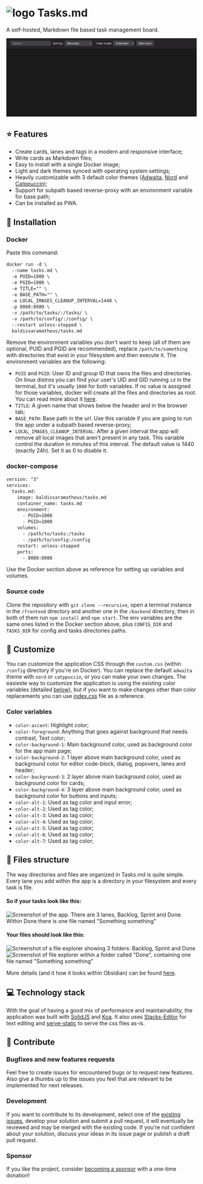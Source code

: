 # ![logo](public/logo.png) Tasks.md
A self-hosted, Markdown file based task management board.


![Demo](./public/demo.gif)

## ⭐ Features
- Create cards, lanes and tags in a modern and responsive interface;
- Write cards as Markdown files;
- Easy to install with a single Docker image;
- Light and dark themes synced with operating system settings;
- Heavily customizable with 3 default color themes ([Adwaita](https://gnome.pages.gitlab.gnome.org/libadwaita/doc/main/named-colors.html), [Nord](https://www.nordtheme.com/) and [Catppuccin](https://github.com/catppuccin/catppuccin));
- Support for subpath based reverse-proxy with an environment variable for base path;
- Can be installed as PWA.

## 🐋 Installation
### Docker
Paste this command:
```
docker run -d \
  --name tasks.md \
  -e PUID=1000 \
  -e PGID=1000 \
  -e TITLE="" \
  -e BASE_PATH="" \
  -e LOCAL_IMAGES_CLEANUP_INTERVAL=1440 \
  -p 8080:8080 \
  -v /path/to/tasks/:/tasks/ \
  -v /path/to/config/:/config/ \
  --restart unless-stopped \
  baldissaramatheus/tasks.md
```
Remove the environment variables you don't want to keep (all of them are optional, PUID and PGID are recommended), replace `/path/to/something` with directories that exist in your filesystem and then execute it. The environment variables are the following:
- `PUID` and `PGID`: User ID and group ID that owns the files and directories. On linux distros you can find your user's UID and GID running `id` in the terminal, but it's usually `1000` for both variables. If no value is assigned for those variables, docker will create all the files and directories as root. You can read more about it [here](https://docs.linuxserver.io/general/understanding-puid-and-pgid/).
- `TITLE`: A given name that shows below the header and in the browser tab;
- `BASE_PATH`: Base path in the url. Use this variable if you are going to run the app under a subpath based reverse-proxy;
- `LOCAL_IMAGES_CLEANUP_INTERVAL`: After a given interval the app will remove all local images that aren't present in any task. This variable control the duration in minutes of this interval. The default value is 1440 (exactly 24h). Set it as 0 to disable it.


### docker-compose
```
version: "3"
services:
  tasks.md:
    image: baldissaramatheus/tasks.md
    container_name: tasks.md
    environment:
      - PUID=1000
      - PGID=1000
    volumes:
      - /path/to/tasks:/tasks
      - /path/to/config:/config
    restart: unless-stopped
    ports:
      - 8080:8080
```
Use the Docker section above as reference for setting up variables and volumes.


### Source code
Clone the repository with `git clone --recursive`, open a terminal instance in the `/frontend` directory and another one in the `/backend` directory, then in both of them run `npm install` and `npm start`. The env variables are the same ones listed in the Docker section above, plus `CONFIG_DIR` and `TASKS_DIR` for config and tasks directories paths.

## 🎨 Customize
You can customize the application CSS through the `custom.css` (within `/config` directory if you're on Docker). You can replace the default `adwaita` theme with `nord` or `catppuccin`, or you can make your own changes. The easieste way to customize the application is using the existing color variables (detailed [below](#color-variables)), but if you want to make changes other than color replacements you can use [index.css](frontend/src/stylesheets/index.css) file as a reference.

### Color variables
- `color-accent`: Highlight color;
- `color-foreground`: Anything that goes against background that needs contrast, Text color;
- `color-background-1`: Main background color, used as background color for the app main page;
- `color-background-2`: 1 layer above main background color, used as background color for editor code-block, dialog, popovers, lanes and header;
- `color-background-3`: 2 layer above main background color, used as background color for cards;
- `color-background-4`: 3 layer above main background color, used as background color for buttons and inputs;
- `color-alt-1`: Used as tag color and input error;
- `color-alt-2`: Used as tag color;
- `color-alt-3`: Used as tag color;
- `color-alt-4`: Used as tag color;
- `color-alt-5`: Used as tag color;
- `color-alt-6`: Used as tag color;
- `color-alt-7`: Used as tag color;


## 📁 Files structure
The way directories and files are organized in Tasks.md is quite simple. Every lane you add within the app is a directory in your filesystem and every task is file.

#### So if your tasks look like this:
![Screenshot of the app. There are 3 lanes, Backlog, Sprint and Done. Within Done there is one file named "Something something"](/public/directories-organization-1.png)

#### Your files should look like this:
![Screenshot of a file explorer showing 3 folders: Backlog, Sprint and Done](/public/directories-organization-2.png)
![Screenshot of file explorer within a folder called "Done", containing one file named "Something something"](/public/directories-organization-3.png)

More details (and it how it looks within Obsidian) can be found [here](https://github.com/BaldissaraMatheus/Tasks.md/issues/49).

## 💻 Technology stack
With the goal of having a good mix of performance and maintainability, the application was built with [SolidJS](https://github.com/solidjs/solid) and [Koa](https://github.com/koajs/koa). It also uses [Stacks-Editor](https://github.com/StackExchange/Stacks-Editor) for text editing and [serve-static](https://github.com/expressjs/serve-static) to serve the css files as-is.

## 🔨 Contribute
### Bugfixes and new features requests
Feel free to create issues for encountered bugs or to request new features. Also give a thumbs up to the issues you feel that are relevant to be implemented for next releases.

### Development
If you want to contribute to its development, select one of the [existing issues](https://github.com/BaldissaraMatheus/Tasks.md/issues), develop your solution and submit a pull request, it will eventually be reviewed and may be merged with the existing code. If you're not confident about your solution, discuss your ideas in its issue page or publish a draft pull request.

### Sponsor
If you like the project, consider [becoming a sponsor](https://github.com/sponsors/BaldissaraMatheus) with a one-time donation!

